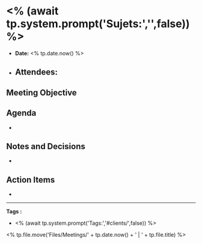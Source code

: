 # <% (await tp.system.prompt('Sujets:','',false)) %>
- **Date:**  <% tp.date.now() %>
- **Attendees:** 
	- 

## Meeting Objective


## Agenda
- 

## Notes and Decisions
- 

## Action Items
- 

---
**Tags :**
- <% (await tp.system.prompt('Tags:','#clients/',false)) %>

<% tp.file.move('Files/Meetings/' + tp.date.now() + ' | ' + tp.file.title) %>